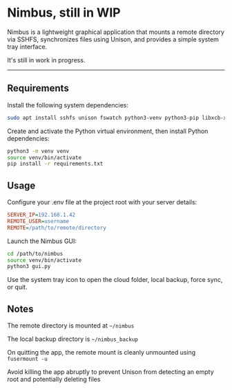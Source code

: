 # Nimbus, still in WIP

Nimbus is a lightweight graphical application that mounts a remote directory via SSHFS, synchronizes files using Unison, and provides a simple system tray interface.

It's still in work in progress.

---

## Requirements

Install the following system dependencies:

```bash
sudo apt install sshfs unison fswatch python3-venv python3-pip libxcb-xinerama0
```

Create and activate the Python virtual environment, then install Python dependencies:

```bash
python3 -m venv venv
source venv/bin/activate
pip install -r requirements.txt
```

## Usage

Configure your .env file at the project root with your server details:

```ini
SERVER_IP=192.168.1.42
REMOTE_USER=username
REMOTE=/path/to/remote/directory
```

Launch the Nimbus GUI:

```bash
cd /path/to/nimbus
source venv/bin/activate
python3 gui.py
```

Use the system tray icon to open the cloud folder, local backup, force sync, or quit.

## Notes

The remote directory is mounted at `~/nimbus`

The local backup directory is `~/nimbus_backup`

On quitting the app, the remote mount is cleanly unmounted using `fusermount -u`

Avoid killing the app abruptly to prevent Unison from detecting an empty root and potentially deleting files